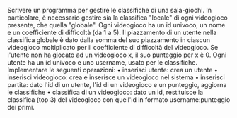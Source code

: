 Scrivere un programma per gestire le classifiche di una sala-giochi. In particolare, è necessario
gestire sia la classifica "locale" di ogni videogioco presente, che quella "globale". Ogni videogioco  ha  un  id
univoco, un nome e  un  coefficiente  di difficoltà (da  1  a 5).
Il piazzamento di un utente nella
classifica globale è dato dalla somma del suo piazzamento in ciascun videogioco moltiplicato per il
coefficiente di difficoltà del videogioco. Se l'utente non ha giocato ad un videogioco x, il suo
punteggio per x è 0.
Ogni utente ha un id univoco e uno username, usato per le classifiche.
Implementare le seguenti operazioni:
• inserisci utente: crea un utente
• inserisci videogioco: crea e inserisce un videogioco nel sistema
• inserisci partita: dato l'id di un utente, l'id di un videogioco e un punteggio, aggiorna le classifiche
• classifica di un videogioco: dato un id, restituisce la classifica (top 3) del videogioco con quell'id
in formato username:punteggio dei primi.